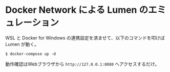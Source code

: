 # Docker Network による Lumen のエミュレーション

WSL と Docker for Windows の連携設定を済ませて、以下のコマンドを叩けば Lumen が動く。

```
$ docker-compose up -d
```

動作確認はWebブラウザから `http://127.0.0.1:8080` へアクセスするだけ。

